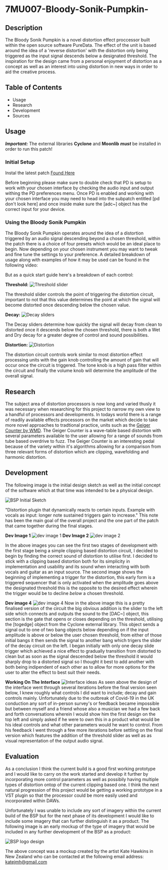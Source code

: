 # 7MU007-Bloody-Sonik-Pumpkin-


## Description

The Bloody Sonik Pumpkin is a novel distortion effect proccessor built within the open source software PureData. The effect of the unit is based around the idea of a 'reverse distortion' with the distortion only being triggered as the input signal descends below a designated threshold. The inspiration for the design came from a personal enjoyment of distortion as a concept as well as an interest into using distortion in new ways in order to aid the creative process.


## Table of Contents
  - Usage
  - Research
  - Development
  - Sources

## Usage

**_Important:_** The external libraries **Cyclone** and **Moonlib** **_must_** be installed in order to run this patch!

### Initial Setup
Instal the latest patch [Found Here](https://github.com/BohemianSte/7MU007-Bloody-Sonik-Pumpkin-/blob/master/Bloody%20Sonik%20Pumpkin%20Version%205.pd.zip)

Before beginning please make sure to double check that PD is setup to work with your chosen interface by checking the audio input and output withing the PD preferences menu. Once PD is enabled and working with your chosen interface you may need to head into the subpatch entitled [pd don't look here] and once inside make sure the [adc~] object has the correct input for your device. 

### Using the Bloody Sonik Pumpkin
The Bloody Sonik Pumpkin operates around the idea of a distortion triggered by an audio signal descending beyond a chosen threshold, within the patch there is a choice of four presets which would be an ideal place to begin. Now depending on your chosen instrument you may want to tweak and fine tune the settings to your preference.
A detailed breakdown of usage along with examples of how it may be used can be found in the following video:

But as a quick start guide here's a breakdown of each control:

**Threshold:**
![Threshold slider](https://github.com/BohemianSte/7MU007-Bloody-Sonik-Pumpkin-/blob/master/threshold.png)


The threshold slider controls the point of triggering the distortion circuit, important to not that this value determines the point at which the signal will become distorted once descending below the chosen value.

**Decay:**
![Decay sliders](https://github.com/BohemianSte/7MU007-Bloody-Sonik-Pumpkin-/blob/master/decay.png)


The Decay sliders determine how quickly the signal will decay from clean to distorted once it descends below the chosen threshold, there is both a Wet and Dry decay for a greater degree of control and sound possibilities.

**Distortion:**
![Distortion](https://github.com/BohemianSte/7MU007-Bloody-Sonik-Pumpkin-/blob/master/gain.png)


The distortion circuit controls work similar to most distortion effect processing units with the gain knob controlling the amount of gain that will occur once the circuit is triggered. The tone knob is a high pass filter within the circuit and finally the volume knob will determine the amplitude of the overall signal.

## Research

The subject area of distortion processors is now long and varied thusly it was necessary when researching for this project to narrow my own view to a handful of processors and developments. In todays world there is a range of readily available effects processors on the market which decide to take more novel approaches to tradtional practice, units such as the [Geiger Counter by WMD](https://www.youtube.com/watch?v=we5JErCLwPk). The Geiger Counter is a wave-table based distortion with several parameters available to the user allowing for a range of sounds from tube based overdrive to fuzz. 
The Geiger Counter is an interesting pedal because of the variety within it's algorithms allowing for a comparison from three relevant forms of distortion which are clipping, wavefolding and harmonic distortion.


## Development

The following image is the initial design sketch as well as the initial concept of the software which at that time was intended to be a physical design. 

![BSP Initial Sketch](https://github.com/BohemianSte/7MU007-Bloody-Sonik-Pumpkin-/blob/master/BSP%20initial%20sketch.jpg)

"Distortion plugin that dynamically reacts to certain inputs. Example with vocals as input: longer note sustained triggers gain to increase." 
This note has been the main goal of the overall project and the one part of the patch that came together during the final stages.


**Dev Image 1**
![dev image 1](https://github.com/BohemianSte/7MU007-Bloody-Sonik-Pumpkin-/blob/master/BSP%20development%20image%202.png)
**Dev Image 2**
![dev image 2](https://github.com/BohemianSte/7MU007-Bloody-Sonik-Pumpkin-/blob/master/BSP%20Development%20image%203.png)

In the above images you can see the first two stages of development with the first stage being a simple clipping based distortion circuit, I decided to begin by finding the correct sound of distortion to utilise first. I decided to stick with a clipping based distortion both for its simplicity in implementation and usability and its sound when interacting with both vocals and guitar as an input source.
The second image shows the beginning of implementing a trigger for the distortion, this early form is a triggered sequencer that is only activated when the amplitude goes above the designated threshold this is the opposite to the desired effect wherein the trigger would be to decline *below* a chosen threshold.

**Dev image 4**
![dev image 4](https://github.com/BohemianSte/7MU007-Bloody-Sonik-Pumpkin-/blob/master/BSP%20working%20prototype%20no%20interface.png)
Now in the above image this is a pretty finalised version of the circuit the big obvious addition is the slider to the left side which connects and outputs the sound to the [DAC~] object, this section is the gate that opens or closes depending on the threshold, utilising the [togedge] object from the Cyclone external library. This object sends a signal out to one of two bang objects below depending on if the input amplitude is above or below the user chosen threshold, from either of those initial bangs it then sends the signal to another bang which trigers the slider of the decay circuit on the left. I began initially with only one decay slide trigger which achieved a nice effect to gradually transition from distorted to clean but as soon as the signal descended below the threshold it would sharply drop to a distorted signal so I thought it best to add another with both being indipendent of each other as to allow for more options for the user to alter the effect to best suit their needs.


**Working On The Interface**
![Interface ideas](https://github.com/BohemianSte/7MU007-Bloody-Sonik-Pumpkin-/blob/master/BSP%20Interface%20variations.png)
As seen above the design of the interface went through several iterations before the final version seen below, I knew roughly what controls I did want to include; decay and gain controls mainly. Unfortunately due to the outbreak of Covid-19 in the UK conduction any sort of in-person survey's or feedback became impossible but between myself and a friend whose also a musician we had a few back and forth conversations wherein I would show him the first design on the top left and simply asked if he were to own this in a product what would be his ideal controls and what other parameters would he want to control.
From his feedback I went through a few more iterations before settling on the final version which features the addition of the threshold slider as well as as visual representation of the output audio signal.

## Evaluation

As a conclusion I think the current build is a good first working prototype and I would like to carry on the work started and develop it further by incorporating more control parameters as well as possibily having multiple types of distortion ontop of the current clipping based one. I think the next natural progression of this project would be getting a working prototype in a VST plugin so that the processor could be more easily used and incorporated within DAWs.

Unfortunately I was unable to include any sort of imagery within the current build of the BSP but for the next phase of its development I would like to include some imagery that can further distinguish it as a product.
The following image is an early mockup of the type of imagery that would be included in any further development of the BSP as a product:

![BSP logo design](https://github.com/BohemianSte/7MU007-Bloody-Sonik-Pumpkin-/blob/master/IMG_0075.jpeg)

The above concept was a mockup created by the artist Kate Hawkins in New Zealand who can be contacted at the following email address: katejmh@gmail.com  


